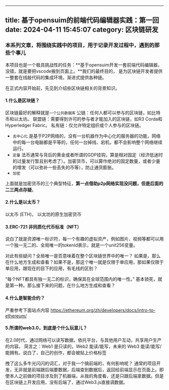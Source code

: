 
---
title: 基于opensuim的前端代码编辑器实践：第一回
date: 2024-04-11 15:45:07
category: 区块链研发
---

### 本系列文章，将围绕实践中的项目，用于记录开发过程中，遇到的那些个事儿

本项目也是一个极具挑战性的任务：**基于opensuim开发一套前端代码编辑器，没错，就是要把vscode搬到页面上。**我们的最终目的， 是为区块链开发者提供一整套在线敲代码的集成环境，渐进式提供各种链。

在正式内容开始前，先见到介绍些区块链相关的背景知识。

#### 1.什么是区块链？
区块链最好的解释就是`一个公共数据库`
公链：任何人都可以参与的区块链，如比特币和以太坊。
联盟链：需要得到许可的参与者才能加入的区块链，如R3 Corda和Hyperledger Fabric。
私有链：仅允许特定组织或个人参与的区块链。


- `去中心化`
是基于P2P网络的，没有一台机器作为中心化的服务器的功能，网络中的每一台电脑都是平等的，任何一台掉线、宕机，都不会影响整个网络继续运行。
- `定量`
法币通常与背后的黄金或者所谓的GDP挂钩，算是相对固定（经济低迷时的过量发行暂且别考虑了）。加密货币，可以算作绝对的固定数量，或者少量的增发（可以弥补一些丢失的币等），防止通货膨胀。
- `加密`

上面就是加密货币的三个典型特征，**第一点借助p2p网络实现没问题，但是后面的二三两点存疑**。

#### 2.什么是以太币？
以太币 (ETH)， 以太坊的原生加密货币

#### 3.ERC-721 非同质化代币标准（NFT）
说白了就是资源唯一标识符，每一个有趣的虚拟资产，例如图片、视频等都可以用一个独一无二的、全局唯一的tokenId表示，就是一个unit256变量。

对此有些疑问？全局唯一是否意味着在整个区块链世界中的唯一？
如果是，那么在什么地方生成和查看？如果不是，那这个唯一就是仅限于单应用，那如果仅限于单应用，跟现在的目下的应用，有毛线的区别？

“每个NFT都具有独一无二的标识，确保其在全球范围内的唯一性。”
基本锁死，就是第一种。那么接下来的问题，在什么地方生成和查看？

#### 4.什么是智能合约？
严重参考下面站点内容
https://ethereum.org/zh/developers/docs/intro-to-ethereum/

#### 5.所谓的web3.0，到底是个什么玩意儿？
在2.0时代，通过网络可以读写数据，依托平台，与其他用户互动，共享用户生产的内容。
简言之：Web1 是只读的，Web2 能读/能写，未来的 Web3 能读/能写/能拥有。说白了，自己的创作，都会被贴上价格标签

拽了这么多牛光闪闪的词汇，对于我一个搞前端的，有何影响呢？
通常的项目开发，无非就是前端跟后端要数据，后端查到数据后，返回给前端显示在页面上。即使本人之前做的项目涉及到了机器端，从我的角度看，还是只跟后端拿数据。但是在区块链上开发应用，没有后端了，通过Web3.js直接调数据。



